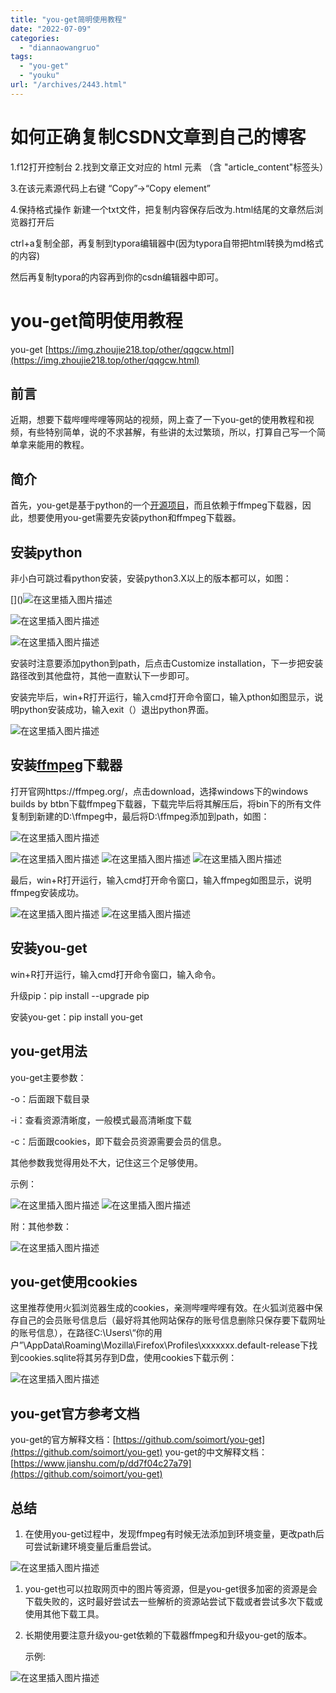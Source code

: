 ```yaml
---
title: "you-get简明使用教程"
date: "2022-07-09"
categories: 
  - "diannaowangruo"
tags: 
  - "you-get"
  - "youku"
url: "/archives/2443.html"
---
```


# 如何正确复制CSDN文章到自己的博客

1.f12打开控制台 2.找到文章正文对应的 html 元素 （含 "article\_content"标签头）

3.在该元素源代码上右键 “Copy”->“Copy element”

4.保持格式操作 新建一个txt文件，把复制内容保存后改为.html结尾的文章然后浏览器打开后

ctrl+a复制全部，再复制到typora编辑器中(因为typora自带把html转换为md格式的内容)

然后再复制typora的内容再到你的csdn编辑器中即可。

# you-get简明使用教程

you-get [https://img.zhoujie218.top/other/qqgcw.html](https://img.zhoujie218.top/other/qqgcw.html)

## 前言

近期，想要下载哔哩哔哩等网站的视频，网上查了一下you-get的使用教程和视频，有些特别简单，说的不求甚解，有些讲的太过繁琐，所以，打算自己写一个简单拿来能用的教程。

## 简介

首先，you-get是基于python的一个[开源项目](https://so.csdn.net/so/search?q=开源项目&spm=1001.2101.3001.7020)，而且依赖于ffmpeg下载器，因此，想要使用you-get需要先安装python和ffmpeg下载器。

## 安装python

非小白可跳过看python安装，安装python3.X以上的版本都可以，如图：

\[\]()![在这里插入图片描述](https://img.zhoujie218.top/piggo/202207091918579.png)

![在这里插入图片描述](https://img-blog.csdnimg.cn/72d345962cfd49cc8f2388c713f3151f.png?x-oss-process=image/watermark,type_d3F5LXplbmhlaQ,shadow_50,text_Q1NETiBAcTczNTQ5NjU0MQ==,size_20,color_FFFFFF,t_70,g_se,x_16#pic_center)

![在这里插入图片描述](https://img-blog.csdnimg.cn/45284e3c5d454b87a7baf853a4ee3b41.png?x-oss-process=image/watermark,type_d3F5LXplbmhlaQ,shadow_50,text_Q1NETiBAcTczNTQ5NjU0MQ==,size_20,color_FFFFFF,t_70,g_se,x_16#pic_center)

安装时注意要添加python到path，后点击Customize installation，下一步把安装路径改到其他盘符，其他一直默认下一步即可。

安装完毕后，win+R打开运行，输入cmd打开命令窗口，输入pthon如图显示，说明python安装成功，输入exit（）退出python界面。

![在这里插入图片描述](https://img-blog.csdnimg.cn/46081352e02043f58232c1fc27be4c59.png?x-oss-process=image/watermark,type_d3F5LXplbmhlaQ,shadow_50,text_Q1NETiBAcTczNTQ5NjU0MQ==,size_20,color_FFFFFF,t_70,g_se,x_16#pic_center)

## 安装[ffmpeg](https://so.csdn.net/so/search?q=ffmpeg&spm=1001.2101.3001.7020)下载器

打开官网https://ffmpeg.org/，点击download，选择windows下的windows builds by btbn下载ffmpeg下载器，下载完毕后将其解压后，将bin下的所有文件复制到新建的D:\\ffmpeg中，最后将D:\\ffmpeg添加到path，如图：

![在这里插入图片描述](https://img-blog.csdnimg.cn/40c240db7029495bb2fdc71308e422ac.png?x-oss-process=image/watermark,type_d3F5LXplbmhlaQ,shadow_50,text_Q1NETiBAcTczNTQ5NjU0MQ==,size_20,color_FFFFFF,t_70,g_se,x_16#pic_center)

![在这里插入图片描述](https://img-blog.csdnimg.cn/ce5fa0078047474db3cf3f16f9f3264d.png?x-oss-process=image/watermark,type_d3F5LXplbmhlaQ,shadow_50,text_Q1NETiBAcTczNTQ5NjU0MQ==,size_20,color_FFFFFF,t_70,g_se,x_16#pic_center) ![在这里插入图片描述](https://img-blog.csdnimg.cn/57d2afa5bf904e718c5829e0b2eb5550.png?x-oss-process=image/watermark,type_d3F5LXplbmhlaQ,shadow_50,text_Q1NETiBAcTczNTQ5NjU0MQ==,size_20,color_FFFFFF,t_70,g_se,x_16#pic_center) ![在这里插入图片描述](https://img-blog.csdnimg.cn/027f8b54cf944153b657f4f114290dcf.png?x-oss-process=image/watermark,type_d3F5LXplbmhlaQ,shadow_50,text_Q1NETiBAcTczNTQ5NjU0MQ==,size_20,color_FFFFFF,t_70,g_se,x_16#pic_center)

最后，win+R打开运行，输入cmd打开命令窗口，输入ffmpeg如图显示，说明ffmpeg安装成功。

![在这里插入图片描述](https://img-blog.csdnimg.cn/c78ee96d426e43b586d7af64f73ab053.png?x-oss-process=image/watermark,type_d3F5LXplbmhlaQ,shadow_50,text_Q1NETiBAcTczNTQ5NjU0MQ==,size_15,color_FFFFFF,t_70,g_se,x_16#pic_center) ![在这里插入图片描述](https://img-blog.csdnimg.cn/0100a409225f430dac049f0437847a0e.png?x-oss-process=image/watermark,type_d3F5LXplbmhlaQ,shadow_50,text_Q1NETiBAcTczNTQ5NjU0MQ==,size_20,color_FFFFFF,t_70,g_se,x_16#pic_center)

## 安装you-get

win+R打开运行，输入cmd打开命令窗口，输入命令。

升级pip：pip install --upgrade pip

安装you-get：pip install you-get

## you-get用法

you-get主要参数：

\-o：后面跟下载目录

\-i：查看资源清晰度，一般模式最高清晰度下载

\-c：后面跟cookies，即下载会员资源需要会员的信息。

其他参数我觉得用处不大，记住这三个足够使用。

示例：

![在这里插入图片描述](https://img-blog.csdnimg.cn/a0a2652536a64cdba22ede0b7200a115.png?x-oss-process=image/watermark,type_d3F5LXplbmhlaQ,shadow_50,text_Q1NETiBAcTczNTQ5NjU0MQ==,size_20,color_FFFFFF,t_70,g_se,x_16#pic_center) ![在这里插入图片描述](https://img-blog.csdnimg.cn/07a7f9c728e44b78ac3100f0d83a89ef.png?x-oss-process=image/watermark,type_d3F5LXplbmhlaQ,shadow_50,text_Q1NETiBAcTczNTQ5NjU0MQ==,size_20,color_FFFFFF,t_70,g_se,x_16#pic_center)

附：其他参数：

![在这里插入图片描述](https://img-blog.csdnimg.cn/d911550256fd44b49f75cb282b7a0d95.png?x-oss-process=image/watermark,type_d3F5LXplbmhlaQ,shadow_50,text_Q1NETiBAcTczNTQ5NjU0MQ==,size_20,color_FFFFFF,t_70,g_se,x_16#pic_center)

## you-get使用cookies

这里推荐使用火狐浏览器生成的cookies，亲测哔哩哔哩有效。在火狐浏览器中保存自己的会员账号信息后（最好将其他网站保存的账号信息删除只保存要下载网址的账号信息），在路径C:\\Users\\“你的用户”\\AppData\\Roaming\\Mozilla\\Firefox\\Profiles\\xxxxxxx.default-release下找到cookies.sqlite将其另存到D盘，使用cookies下载示例：

![在这里插入图片描述](https://img-blog.csdnimg.cn/dab127abd3a74a598be71d28529a6201.png#pic_center)

## you-get官方参考文档

you-get的官方解释文档：[https://github.com/soimort/you-get](https://github.com/soimort/you-get) you-get的中文解释文档：[https://www.jianshu.com/p/dd7f04c27a79](https://github.com/soimort/you-get)

## 总结

1. 在使用you-get过程中，发现ffmpeg有时候无法添加到环境变量，更改path后可尝试新建环境变量后重启尝试。

![在这里插入图片描述](https://img-blog.csdnimg.cn/cd54589fd02b46cb95e05247e6708b07.png?x-oss-process=image/watermark,type_d3F5LXplbmhlaQ,shadow_50,text_Q1NETiBAcTczNTQ5NjU0MQ==,size_20,color_FFFFFF,t_70,g_se,x_16#pic_center)

1. you-get也可以拉取网页中的图片等资源，但是you-get很多加密的资源是会下载失败的，这时最好尝试去一些解析的资源站尝试下载或者尝试多次下载或使用其他下载工具。
    
2. 长期使用要注意升级you-get依赖的下载器ffmpeg和升级you-get的版本。
    
    示例:
    

![在这里插入图片描述](https://img-blog.csdnimg.cn/cf62ffa1689e4198aed10052e0b4e629.png#pic_center)
